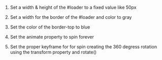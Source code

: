 1. Set a width & height of the #loader to a fixed value like 50px  

2. Set a width for the border of the #loader and color to gray  

3. Set the color of the border-top to blue  

4. Set the animate property to spin forever  

5. Set the proper keyframe for for spin creating the 360 degress rotation using the transform property and rotate()